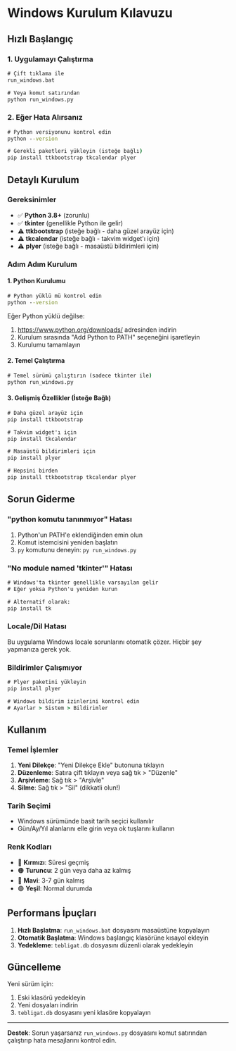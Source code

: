 # Windows Kurulum Kılavuzu

## Hızlı Başlangıç

### 1. Uygulamayı Çalıştırma
```cmd
# Çift tıklama ile
run_windows.bat

# Veya komut satırından
python run_windows.py
```

### 2. Eğer Hata Alırsanız
```cmd
# Python versiyonunu kontrol edin
python --version

# Gerekli paketleri yükleyin (isteğe bağlı)
pip install ttkbootstrap tkcalendar plyer
```

## Detaylı Kurulum

### Gereksinimler
- ✅ **Python 3.8+** (zorunlu)
- ✅ **tkinter** (genellikle Python ile gelir)
- ⚠️ **ttkbootstrap** (isteğe bağlı - daha güzel arayüz için)
- ⚠️ **tkcalendar** (isteğe bağlı - takvim widget'ı için)
- ⚠️ **plyer** (isteğe bağlı - masaüstü bildirimleri için)

### Adım Adım Kurulum

#### 1. Python Kurulumu
```cmd
# Python yüklü mü kontrol edin
python --version
```

Eğer Python yüklü değilse:
1. https://www.python.org/downloads/ adresinden indirin
2. Kurulum sırasında "Add Python to PATH" seçeneğini işaretleyin
3. Kurulumu tamamlayın

#### 2. Temel Çalıştırma
```cmd
# Temel sürümü çalıştırın (sadece tkinter ile)
python run_windows.py
```

#### 3. Gelişmiş Özellikler (İsteğe Bağlı)
```cmd
# Daha güzel arayüz için
pip install ttkbootstrap

# Takvim widget'ı için
pip install tkcalendar

# Masaüstü bildirimleri için
pip install plyer

# Hepsini birden
pip install ttkbootstrap tkcalendar plyer
```

## Sorun Giderme

### "python komutu tanınmıyor" Hatası
1. Python'un PATH'e eklendiğinden emin olun
2. Komut istemcisini yeniden başlatın
3. `py` komutunu deneyin: `py run_windows.py`

### "No module named 'tkinter'" Hatası
```cmd
# Windows'ta tkinter genellikle varsayılan gelir
# Eğer yoksa Python'u yeniden kurun

# Alternatif olarak:
pip install tk
```

### Locale/Dil Hatası
Bu uygulama Windows locale sorunlarını otomatik çözer. Hiçbir şey yapmanıza gerek yok.

### Bildirimler Çalışmıyor
```cmd
# Plyer paketini yükleyin
pip install plyer

# Windows bildirim izinlerini kontrol edin
# Ayarlar > Sistem > Bildirimler
```

## Kullanım

### Temel İşlemler
1. **Yeni Dilekçe**: "Yeni Dilekçe Ekle" butonuna tıklayın
2. **Düzenleme**: Satıra çift tıklayın veya sağ tık > "Düzenle"
3. **Arşivleme**: Sağ tık > "Arşivle"
4. **Silme**: Sağ tık > "Sil" (dikkatli olun!)

### Tarih Seçimi
- Windows sürümünde basit tarih seçici kullanılır
- Gün/Ay/Yıl alanlarını elle girin veya ok tuşlarını kullanın

### Renk Kodları
- 🔴 **Kırmızı**: Süresi geçmiş
- 🟠 **Turuncu**: 2 gün veya daha az kalmış
- 🔵 **Mavi**: 3-7 gün kalmış
- 🟢 **Yeşil**: Normal durumda

## Performans İpuçları

1. **Hızlı Başlatma**: `run_windows.bat` dosyasını masaüstüne kopyalayın
2. **Otomatik Başlatma**: Windows başlangıç klasörüne kısayol ekleyin
3. **Yedekleme**: `tebligat.db` dosyasını düzenli olarak yedekleyin

## Güncelleme

Yeni sürüm için:
1. Eski klasörü yedekleyin
2. Yeni dosyaları indirin
3. `tebligat.db` dosyasını yeni klasöre kopyalayın

---

**Destek**: Sorun yaşarsanız `run_windows.py` dosyasını komut satırından çalıştırıp hata mesajlarını kontrol edin.